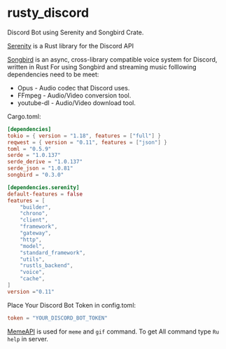 # rusty_discord
Discord Bot using Serenity and Songbird Crate.

[Serenity] is a Rust library for the Discord API

[Songbird] is an async, cross-library compatible voice system for Discord, written in Rust
For using Songbird and streaming music folllowing dependencies need to be meet:
- Opus - Audio codec that Discord uses.
- FFmpeg - Audio/Video conversion tool.
- youtube-dl - Audio/Video download tool.


Cargo.toml:
```toml
[dependencies]
tokio = { version = "1.18", features = ["full"] }
reqwest = { version = "0.11", features = ["json"] }
toml = "0.5.9"
serde = "1.0.137"
serde_derive = "1.0.137"
serde_json = "1.0.81"
songbird = "0.3.0"

[dependencies.serenity]
default-features = false
features = [
    "builder",
    "chrono",
    "client",
    "framework",
    "gateway",
    "http",
    "model",
    "standard_framework",
    "utils",
    "rustls_backend",
    "voice",
    "cache",
]
version ="0.11"
````

Place Your Discord Bot Token in config.toml:
```toml
token = "YOUR_DISCORD_BOT_TOKEN"
````
[MemeAPI] is used for `meme` and `gif` command.
To get All command type `Ru help` in server.


[Serenity]: https://github.com/serenity-rs/serenity
[Songbird]: https://github.com/serenity-rs/songbird
[MemeAPI]: https://meme-api.com/gimme
